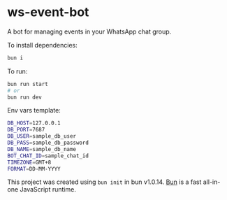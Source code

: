 # ws-event-bot
A bot for managing events in your WhatsApp chat group.

To install dependencies:
```bash
bun i
```

To run:
```bash
bun run start
# or
bun run dev
```

Env vars template:
```bash
DB_HOST=127.0.0.1
DB_PORT=7687
DB_USER=sample_db_user
DB_PASS=sample_db_password
DB_NAME=sample_db_name
BOT_CHAT_ID=sample_chat_id
TIMEZONE=GMT+8
FORMAT=DD-MM-YYYY
```

This project was created using `bun init` in bun v1.0.14. [Bun](https://bun.sh) is a fast all-in-one JavaScript runtime.
